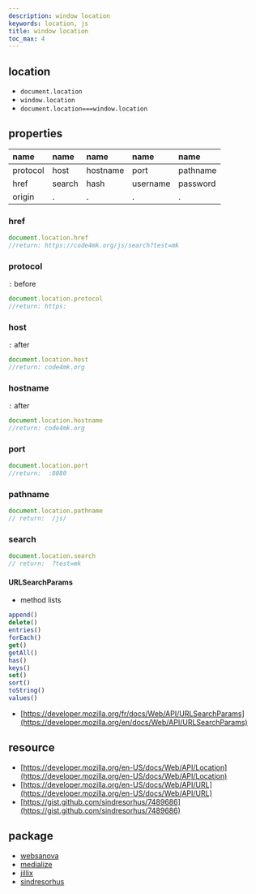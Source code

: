```yaml
---
description: window location
keywords: location, js
title: window location
toc_max: 4
---
```


## location

* `document.location`
* `window.location`
* `document.location===window.location`

## properties

| name     | name     | name| name | name|
| :------------- | :------------- |:-------------|:-------------|:-------------|
|protocol|host|hostname|port|pathname|
|href|search|hash|username|password|
|origin|.|.|.|.|


### href

```js
document.location.href
//return: https://code4mk.org/js/search?test=mk
```

### protocol

`:` before

```js
document.location.protocol
//return: https:
```

### host

`:` after

```js
document.location.host
//return: code4mk.org
```

### hostname

`:` after

```js
document.location.hostname
//return: code4mk.org
```

### port

```js
document.location.port
//return:  :8080
```

### pathname

```js
document.location.pathname
// return:  /js/
```

### search

```js
document.location.search
// return:  ?test=mk
```

#### URLSearchParams

* method lists

```js
append()
delete()
entries()
forEach()
get()
getAll()
has()
keys()
set()
sort()
toString()
values()
```

* [https://developer.mozilla.org/fr/docs/Web/API/URLSearchParams](https://developer.mozilla.org/en/docs/Web/API/URLSearchParams)

## resource

* [https://developer.mozilla.org/en-US/docs/Web/API/Location](https://developer.mozilla.org/en-US/docs/Web/API/Location)
* [https://developer.mozilla.org/en-US/docs/Web/API/URL](https://developer.mozilla.org/en-US/docs/Web/API/URL)
* [https://gist.github.com/sindresorhus/7489686](https://gist.github.com/sindresorhus/7489686)
## package

* [websanova](https://github.com/websanova/js-url)
* [medialize](https://github.com/medialize/URI.js/)
* [jillix](https://github.com/jillix/url.js/)
* [sindresorhus](https://github.com/sindresorhus/query-string)
